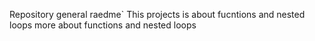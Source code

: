 Repository general raedme`
This projects is about fucntions and nested loops
more about functions and nested loops
